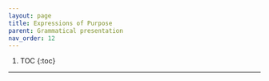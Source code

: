 ```yaml
---
layout: page
title: Expressions of Purpose
parent: Grammatical presentation
nav_order: 12
---
```


1. TOC
{:toc}

***
